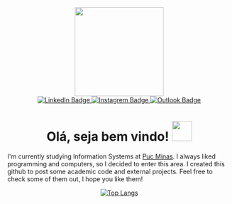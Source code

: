 <div id="header" align="center">
  <img src="https://media.giphy.com/media/jdPMeyv9rn0hZHh8n9/giphy.gif" width="200"/>
  <div id="badges">
    <a href="https://www.linkedin.com/in/wemerson-ferr/" target="_blank">
      <img src="https://img.shields.io/badge/LinkedIn-blue?style=plastic&logo=linkedin&logoColor=white" alt="LinkedIn Badge"/>
    </a>
    <a href="" target="_blank">
      <img src="https://img.shields.io/badge/Instagram-blueviolet?style=plastic&logo=instagram&logoColor=white" alt="Instagrem Badge"/>
    </a>
    <a href="mailto:wemerson-b@hotmail.com" target="_blank">
      <img src="https://img.shields.io/badge/Email-blue?style=plastic&logo=microsoftoutlook&logoColor=white" alt="Outlook Badge"/>
    </a>
  </div>
  <img src="https://komarev.com/ghpvc/?username=Wemerson-ferr&style=social&color=success" alt=""/>
  <h1>
     Olá, seja bem vindo!
     <img src="https://media.giphy.com/media/w1OBpBd7kJqHrJnJ13/giphy.gif" width="45px"/>
  </h1>
</div>
<div>
  I'm currently studying Information Systems at <a href="https://www.pucminas.br/main/Paginas/default.aspx">Puc Minas</a>. I always liked programming and computers, so I decided to enter this area. I created this github to post some academic code and external projects. Feel free to check some of them out, I hope you like them!
</div>
<div id="top-lang" align="center">
  
  
[![Top Langs](https://github-readme-stats.vercel.app/api/top-langs/?username=Wemerson-ferr&layout=donut-vertical)](https://github.com/anuraghazra/github-readme-stats)
</div>
